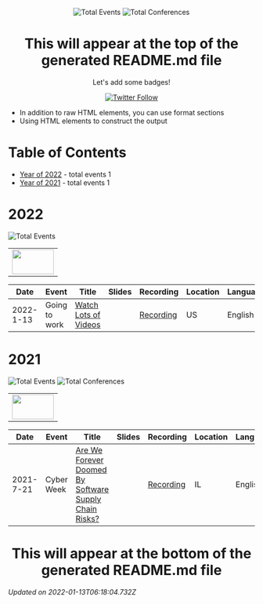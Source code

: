 <div align='center'><p><img src="https://img.shields.io/badge/total-2-blue?style=flat-square" alt="Total Events">  <img src="https://img.shields.io/badge/conferences-1-red?style=flat-square" alt="Total Conferences">    </p>
</div>
  <p align='center'><h1 align='center'>This will appear at the top of the generated README.md file</h1>
<p align='center'>Let's add some badges! <p align='center'><a href='https://twitter.com/liran_tal'><img alt='Twitter Follow' src='https://img.shields.io/twitter/follow/liran_tal?style=social'></a></p>

 - In addition to raw HTML elements, you can use format sections
 - Using HTML elements to construct the output


# Table of Contents


 - [Year of 2022](#2022) - total events 1
 - [Year of 2021](#2021) - total events 1

# 2022


![Total Events](https://img.shields.io/badge/total-1-blue?style=flat-square)      


<table>
  <tr>
    <td align="center"> <img src="https://unsplash.com/photos/7Z03R1wOdmI" width="85" height="50" /> </td>
  </tr>
</table>


| Date | Event | Title | Slides | Recording | Location | Language |
| ---- | ----- | ----- | ------ | --------- | -------- | -------- |
| 2022-1-13 | Going to work | [Watch Lots of Videos](pages/2021/2022-01-13.md) |  | [Recording](https://www.youtube.com/watch?v=7tCNu4CnjVc) | US | English |


# 2021


![Total Events](https://img.shields.io/badge/total-1-blue?style=flat-square)  ![Total Conferences](https://img.shields.io/badge/conferences-1-red?style=flat-square)    


<table>
  <tr>
    <td align="center"> <img src="https://pbs.twimg.com/media/E61MqWJXoAMJdHM?format=jpg&name=4096x4096" width="85" height="50" /> </td>
  </tr>
</table>


| Date | Event | Title | Slides | Recording | Location | Language |
| ---- | ----- | ----- | ------ | --------- | -------- | -------- |
| 2021-7-21 | Cyber Week | [Are We Forever Doomed By Software Supply Chain Risks?](pages/2021/2021-01-01.md) |  | [Recording](https://www.youtube.com/watch?v=x74sMCaZKbg&ab_channel=Snyk) | IL | English |



<p align='center'><h1 align='center'>This will appear at the bottom of the generated README.md file</h1>

<i>Updated on 2022-01-13T06:18:04.732Z</i>
